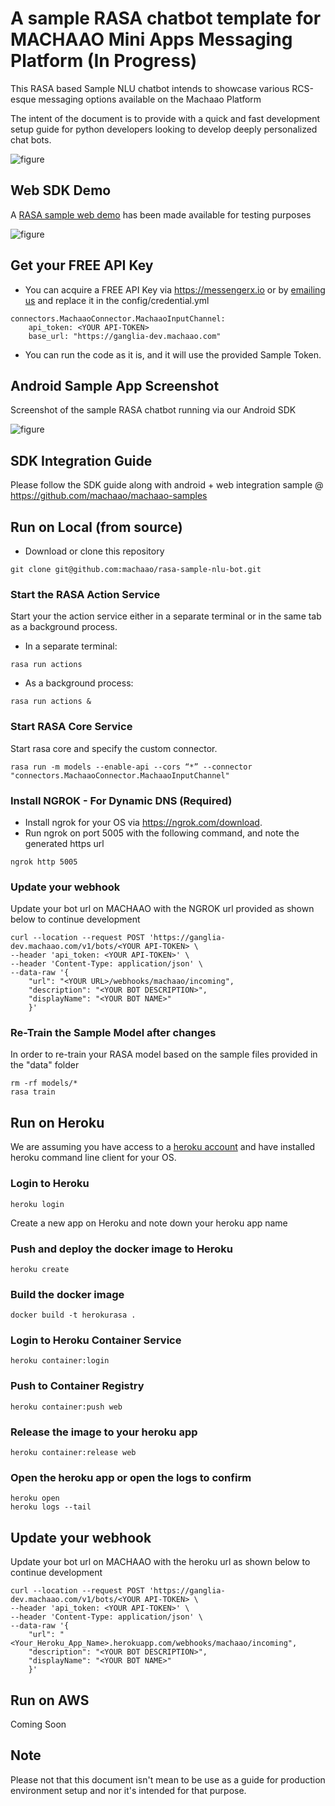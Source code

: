 
# A sample RASA chatbot template for MACHAAO Mini Apps Messaging Platform (In Progress)

This RASA based Sample NLU chatbot intends to showcase various RCS-esque messaging options available on the Machaao Platform

The intent of the document is to provide with a quick and fast development setup guide for python developers looking to develop deeply personalized chat bots.

![figure](images/sample_rasa_machaao_bot.jpeg)


## Web SDK Demo ##
A [RASA sample web demo](https://ganglia-dev.machaao.com/rasa.sample) has been made available for testing purposes

![figure](images/sample_rasa_web_bot.png)

## Get your FREE API Key ##
* You can acquire a FREE API Key via https://messengerx.io 
or by [emailing us](mailto:connect@machaao.com) and replace it in the config/credential.yml
```
connectors.MachaaoConnector.MachaaoInputChannel:
    api_token: <YOUR API-TOKEN>
    base_url: "https://ganglia-dev.machaao.com"
```

* You can run the code as it is, and it will use the provided Sample Token.

## Android Sample App Screenshot ##
Screenshot of the sample RASA chatbot running via our Android SDK

![figure](images/sample_rasa_android_bot.png)

## SDK Integration Guide ##
Please follow the SDK guide along with android + web integration sample @ https://github.com/machaao/machaao-samples

## Run on Local (from source) ##
* Download or clone this repository
```
git clone git@github.com:machaao/rasa-sample-nlu-bot.git 
```

### Start the RASA Action Service ###
Start your the action service either in a separate terminal or in the same tab as a background process.<br>

* In a separate terminal:
```
rasa run actions
```

* As a background process:
```
rasa run actions &
```

### Start RASA Core Service ###
Start rasa core and specify the custom connector.<br>
```
rasa run -m models --enable-api --cors “*” --connector "connectors.MachaaoConnector.MachaaoInputChannel"
```

### Install NGROK - For Dynamic DNS (Required) ###
* Install ngrok for your OS via https://ngrok.com/download.
* Run ngrok on port 5005 with the following command, and note the generated https url
```
ngrok http 5005
```

### Update your webhook ###
Update your bot url on MACHAAO with the NGROK url provided as shown below to continue development
```
curl --location --request POST 'https://ganglia-dev.machaao.com/v1/bots/<YOUR API-TOKEN> \
--header 'api_token: <YOUR API-TOKEN>' \
--header 'Content-Type: application/json' \
--data-raw '{
    "url": "<YOUR URL>/webhooks/machaao/incoming",
    "description": "<YOUR BOT DESCRIPTION>",
    "displayName": "<YOUR BOT NAME>"
    }'
```


### Re-Train the Sample Model after changes ###
In order to re-train your RASA model based on the sample files provided in the "data" folder
```
rm -rf models/*
rasa train
```



## Run on Heroku ##
We are assuming you have access to a [heroku account](https://heroku.com)
and have installed heroku command line client for your OS.

### Login to Heroku ###
```
heroku login
```

Create a new app on Heroku and note down your heroku app name

### Push and deploy the docker image to Heroku ###
```
heroku create
```

### Build the docker image ###
```
docker build -t herokurasa .
```

### Login to Heroku Container Service ###
```
heroku container:login
```

### Push to Container Registry ###
```
heroku container:push web
```
### Release the image to your heroku app ###
```
heroku container:release web
```
### Open the heroku app or open the logs to confirm ###
```
heroku open
heroku logs --tail
```

## Update your webhook ##
Update your bot url on MACHAAO with the heroku url as shown below to continue development
```
curl --location --request POST 'https://ganglia-dev.machaao.com/v1/bots/<YOUR API-TOKEN> \
--header 'api_token: <YOUR API-TOKEN>' \
--header 'Content-Type: application/json' \
--data-raw '{
    "url": "<Your_Heroku_App_Name>.herokuapp.com/webhooks/machaao/incoming",
    "description": "<YOUR BOT DESCRIPTION>",
    "displayName": "<YOUR BOT NAME>"
    }'
```

## Run on AWS ##
Coming Soon

## Note ##
Please not that this document isn't mean to be use as a guide for production environment setup and nor it's intended for that purpose.
